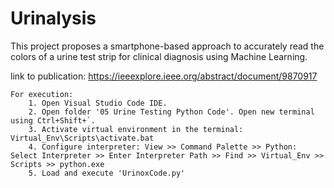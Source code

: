 # Urinalysis
 This project proposes a smartphone-based approach to accurately read the colors of a urine test strip for clinical diagnosis using Machine Learning.

link to publication: https://ieeexplore.ieee.org/abstract/document/9870917

	For execution:
		1. Open Visual Studio Code IDE. 
		2. Open folder '05 Urine Testing Python Code'. Open new terminal using Ctrl+Shift+`. 
		3. Activate virtual environment in the terminal: Virtual_Env\Scripts\activate.bat
		4. Configure interpreter: View >> Command Palette >> Python: Select Interpreter >> Enter Interpreter Path >> Find >> Virtual_Env >> Scripts >> python.exe
		5. Load and execute 'UrinoxCode.py'
